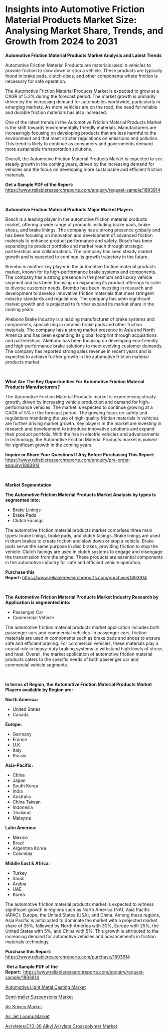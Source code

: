 <p><h1>Insights into Automotive Friction Material Products Market Size: Analysing Market Share, Trends, and Growth from 2024 to 2031</h1></p><p><strong>Automotive Friction Material Products Market Analysis and Latest Trends</strong></p>
<p><p>Automotive Friction Material Products are materials used in vehicles to provide friction to slow down or stop a vehicle. These products are typically found in brake pads, clutch discs, and other components where friction is necessary for safe operation.</p><p>The Automotive Friction Material Products Market is expected to grow at a CAGR of 5.2% during the forecast period. The market growth is primarily driven by the increasing demand for automobiles worldwide, particularly in emerging markets. As more vehicles are on the road, the need for reliable and durable friction materials has also increased.</p><p>One of the latest trends in the Automotive Friction Material Products Market is the shift towards environmentally friendly materials. Manufacturers are increasingly focusing on developing products that are less harmful to the environment and that meet stricter regulations on emissions and pollution. This trend is likely to continue as consumers and governments demand more sustainable transportation solutions.</p><p>Overall, the Automotive Friction Material Products Market is expected to see steady growth in the coming years, driven by the increasing demand for vehicles and the focus on developing more sustainable and efficient friction materials.</p></p>
<p><strong>Get a Sample PDF of the Report:&nbsp;</strong> <a href="https://www.reliableresearchreports.com/enquiry/request-sample/1893914">https://www.reliableresearchreports.com/enquiry/request-sample/1893914</a></p>
<p>&nbsp;</p>
<p><strong>Automotive Friction Material Products Major Market Players</strong></p>
<p><p>Bosch is a leading player in the automotive friction material products market, offering a wide range of products including brake pads, brake shoes, and brake linings. The company has a strong presence globally and has been focusing on innovation and development of advanced friction materials to enhance product performance and safety. Bosch has been expanding its product portfolio and market reach through strategic partnerships and collaborations. The company has seen steady market growth and is expected to continue its growth trajectory in the future.</p><p>Brembo is another key player in the automotive friction material products market, known for its high-performance brake systems and components. The company has a strong presence in the premium and luxury vehicle segment and has been focusing on expanding its product offerings to cater to diverse customer needs. Brembo has been investing in research and development to develop innovative friction materials that meet stringent industry standards and regulations. The company has seen significant market growth and is projected to further expand its market share in the coming years.</p><p>Akebono Brake Industry is a leading manufacturer of brake systems and components, specializing in ceramic brake pads and other friction materials. The company has a strong market presence in Asia and North America and has been expanding its global footprint through acquisitions and partnerships. Akebono has been focusing on developing eco-friendly and high-performance brake solutions to meet evolving customer demands. The company has reported strong sales revenue in recent years and is expected to achieve further growth in the automotive friction material products market.</p></p>
<p>&nbsp;</p>
<p><strong>What Are The Key Opportunities For Automotive Friction Material Products Manufacturers?</strong></p>
<p><p>The Automotive Friction Material Products market is experiencing steady growth, driven by increasing vehicle production and demand for high-performance vehicles. The market is expected to continue growing at a CAGR of 5% in the forecast period. The growing focus on safety and regulations mandating the use of high-quality friction materials in vehicles are further driving market growth. Key players in the market are investing in research and development to introduce innovative solutions and expand their product portfolio. With the rise in electric vehicles and advancements in technology, the Automotive Friction Material Products market is poised for significant growth in the coming years.</p></p>
<p><strong>Inquire or Share Your Questions If Any Before Purchasing This Report:</strong> <a href="https://www.reliableresearchreports.com/enquiry/pre-order-enquiry/1893914">https://www.reliableresearchreports.com/enquiry/pre-order-enquiry/1893914</a></p>
<p>&nbsp;</p>
<p><strong>Market Segmentation</strong></p>
<p><strong>The Automotive Friction Material Products Market Analysis by types is segmented into:</strong></p>
<p><ul><li>Brake Linings</li><li>Brake Pads</li><li>Clutch Facings</li></ul></p>
<p><p>The automotive friction material products market comprises three main types: brake linings, brake pads, and clutch facings. Brake linings are used in drum brakes to create friction and slow down or stop a vehicle. Brake pads serve the same purpose in disc brakes, providing friction to stop the vehicle. Clutch facings are used in clutch systems to engage and disengage the transmission from the engine. These products are essential components in the automotive industry for safe and efficient vehicle operation.</p></p>
<p><strong>Purchase this Report:&nbsp;</strong><a href="https://www.reliableresearchreports.com/purchase/1893914">https://www.reliableresearchreports.com/purchase/1893914</a></p>
<p>&nbsp;</p>
<p><strong>The Automotive Friction Material Products Market Industry Research by Application is segmented into:</strong></p>
<p><ul><li>Passenger Car</li><li>Commercial Vehicle</li></ul></p>
<p><p>The automotive friction material products market application includes both passenger cars and commercial vehicles. In passenger cars, friction materials are used in components such as brake pads and shoes to ensure safe and efficient braking. For commercial vehicles, these materials play a crucial role in heavy-duty braking systems to withstand high levels of stress and heat. Overall, the market application of automotive friction material products caters to the specific needs of both passenger car and commercial vehicle segments.</p></p>
<p>&nbsp;</p>
<p><strong>In terms of Region, the Automotive Friction Material Products Market Players available by Region are:</strong></p>
<p>
    <p> <strong> North America: </strong>
        <ul>
            <li>United States</li>
            <li>Canada</li>
        </ul>
        </p> 
    <p> <strong> Europe: </strong>
        <ul>
            <li>Germany</li>
            <li>France</li>
            <li>U.K.</li>
            <li>Italy</li>
            <li>Russia</li>
        </ul>
        </p> 
    <p> <strong> Asia-Pacific: </strong>
        <ul>
            <li>China</li>
            <li>Japan</li>
            <li>South Korea</li>
            <li>India</li>
            <li>Australia</li>
            <li>China Taiwan</li>
            <li>Indonesia</li>
            <li>Thailand</li>
            <li>Malaysia</li>
        </ul>
        </p> 
    <p> <strong> Latin America: </strong>
        <ul>
            <li>Mexico</li>
            <li>Brazil</li>
            <li>Argentina Korea</li>
            <li>Colombia</li>
        </ul>
        </p> 
    <p> <strong> Middle East & Africa: </strong>
        <ul>
            <li>Turkey</li>
            <li>Saudi</li>
            <li>Arabia</li>
            <li>UAE</li>
            <li>Korea</li>
        </ul>
    </p>
    </p>
<p><p>The automotive friction material products market is expected to witness significant growth in regions such as North America (NA), Asia Pacific (APAC), Europe, the United States (USA), and China. Among these regions, Asia Pacific is anticipated to dominate the market with a projected market share of 35%, followed by North America with 30%, Europe with 25%, the United States with 5%, and China with 5%. This growth is attributed to the increasing demand for automotive vehicles and advancements in friction materials technology.</p></p>
<p><strong>Purchase this Report: </strong><a href="https://www.reliableresearchreports.com/purchase/1893914">https://www.reliableresearchreports.com/purchase/1893914</a></p>
<p>&nbsp;<strong>Get a Sample PDF of the Report:&nbsp;&nbsp;</strong><a href="https://www.reliableresearchreports.com/enquiry/request-sample/1893914">https://www.reliableresearchreports.com/enquiry/request-sample/1893914</a></p>
<p><strong></strong></p>
<p><p><a href="https://github.com/dx0328/Market-Research-Report-List-1/blob/main/automotive-light-metal-casting-market.md">Automotive Light Metal Casting Market</a></p><p><a href="https://github.com/juancolorado15/Market-Research-Report-List-1/blob/main/semi-trailer-suspensions-market.md">Semi-trailer Suspensions Market</a></p><p><a href="https://issuu.com/reportprime-2/docs/air-knives-market-size-2030.pptx">Air Knives Market</a></p><p><a href="https://issuu.com/reportprime-2/docs/air-jet-looms-market-size-2030.pptx">Air Jet Looms Market</a></p><p><a href="https://mire-aunt-385.notion.site/Acrylates-C10-30-Alkyl-Acrylate-Crosspolymer-Market-Provides-Detailed-Segmentation-of-this-Market-ba-349ef02b95ff4c8c984b8af1e52f9d24">Acrylates/C10-30 Alkyl Acrylate Crosspolymer Market</a></p></p>